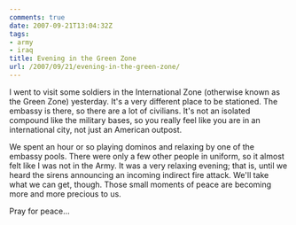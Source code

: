 ```yaml
---
comments: true
date: 2007-09-21T13:04:32Z
tags:
- army
- iraq
title: Evening in the Green Zone
url: /2007/09/21/evening-in-the-green-zone/
---
```


<p>I went to visit some soldiers in the International Zone (otherwise known as the Green Zone) yesterday. It's a very different place to be stationed. The embassy is there, so there are a lot of civilians. It's not an isolated compound like the military bases, so you really feel like you are in an international city, not just an American outpost.</p>
<p>We spent an hour or so playing dominos and relaxing by one of the embassy pools. There were only a few other people in uniform, so it almost felt like I was not in the Army. It was a very relaxing evening; that is, until we heard the sirens announcing an incoming indirect fire attack. We'll take what we can get, though. Those small moments of peace are becoming more and more precious to us.</p>
<p>Pray for peace...</p>
